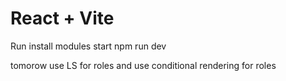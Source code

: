 # React + Vite

Run install modules
start npm run dev

tomorow use LS for roles and use conditional rendering for roles
